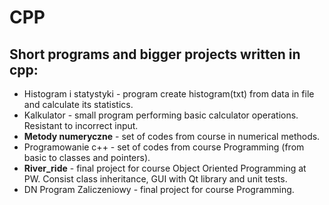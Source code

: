 # CPP


## Short programs and bigger projects written in cpp:

* Histogram i statystyki - program create histogram(txt) from data in file and calculate its statistics.
* Kalkulator - small program performing basic calculator operations. Resistant to incorrect input.
* **Metody numeryczne** - set of codes from course in numerical methods.
* Programowanie c++ - set of codes from course Programming (from basic to classes and pointers).
* **River_ride** - final project for course Object Oriented Programming at PW. Consist class inheritance, GUI with Qt library and unit tests.
* DN Program Zaliczeniowy - final project for course Programming.
